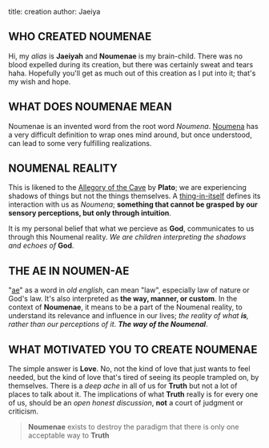 title: creation
author: Jaeiya

## WHO CREATED NOUMENAE
Hi, my _alias_ is **Jaeiyah** and **Noumenae** is my brain-child. There was no blood expelled during its creation, but there was certainly sweat and tears haha. Hopefully you'll get as much out of this creation as I put into it; that's my wish and hope.

## WHAT DOES NOUMENAE MEAN
Noumenae is an invented word from the root word _Noumena_. [Noumena] has a very difficult definition to wrap ones mind around, but once understood, can lead to some very fulfilling realizations.

## NOUMENAL REALITY
This is likened to the [Allegory of the Cave] by **Plato**; we are experiencing shadows of things but not the things themselves. A [thing-in-itself][thinginitself] defines its interaction with us as _Noumena_; **something that cannot be grasped by our sensory perceptions, but only through intuition**.

It is my personal belief that what we percieve as **God**, communicates to us through this Noumenal reality. _We are children interpreting the shadows and echoes of_ **God**.

## THE AE IN NOUMEN-AE
"[ae]" as a word in _old english_, can mean "law", especially law of nature or God's law. It's also interpreted as **the way, manner, or custom**. In the context of **Noumenae**, it means to be a part of the Noumenal reality, to understand its relevance and influence in our lives; _the reality of what **is**, rather than our perceptions of it_. ___The way of the Noumenal___.

## WHAT MOTIVATED YOU TO CREATE NOUMENAE
The simple answer is **Love**. No, not the kind of love that just wants to feel needed, but the kind of love that's tired of seeing its people trampled on, by themselves. There is a _deep ache_ in all of us for **Truth** but not a lot of places to talk about it. The implications of what **Truth** really is for every one of us, should be an _open honest discussion_, **not** a court of judgment or criticism.

> **Noumenae** exists to destroy the paradigm that there is only one acceptable way to **Truth**


[allegory of the cave]:https://faculty.washington.edu/smcohen/320/cave.htm
[thinginitself]:https://en.wikipedia.org/wiki/Thing-in-itself
[noumena]:http://www.dictionary.com/browse/ontic
[ae]:https://www.etymonline.com/word/ae